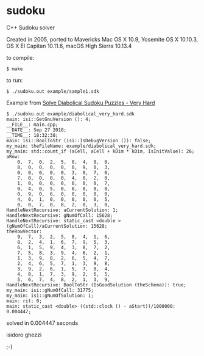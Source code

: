 sudoku
======

C++ Sudoku solver

Created in 2005, ported to Mavericks Mac OS X 10.9, Yosemite OS X 10.10.3, OS X El Capitan 10.11.6, macOS High Sierra 10.13.4

to compile:

`$ make`

to run:

`$ ./sudoku.out example/sample1.sdk`

Example from [Solve Diabolical Sudoku Puzzles - Very Hard](https://www.youtube.com/watch?v=oPTe52OmMEk)

```
$ ./sudoku.out example/diabolical_very_hard.sdk
main: isi::GetGnuVersion (): 4;
__FILE__: main.cpp;
__DATE__: Sep 27 2018;
__TIME__: 18:32:38;
main: isi::BoolToStr (isi::IsDebugVersion ()): false;
my_main: theFileName: example/diabolical_very_hard.sdk;
my_main: std::count_if (aCell, aCell + kDim * kDim, IsInitValue): 26;
aRow:
	0, 	7, 	0, 	2, 	5, 	0, 	4, 	0, 	0, 
	8, 	0, 	0, 	0, 	0, 	0, 	9, 	0, 	3, 
	0, 	0, 	0, 	0, 	0, 	3, 	0, 	7, 	0, 
	7, 	0, 	0, 	0, 	0, 	4, 	0, 	2, 	0, 
	1, 	0, 	0, 	0, 	0, 	0, 	0, 	0, 	7, 
	0, 	4, 	0, 	5, 	0, 	0, 	0, 	0, 	8, 
	0, 	9, 	0, 	6, 	0, 	0, 	0, 	0, 	0, 
	4, 	0, 	1, 	0, 	0, 	0, 	0, 	0, 	5, 
	0, 	0, 	7, 	0, 	8, 	2, 	0, 	3, 	0, 
HandleNextRecursive: aCurrentSolution: 1;
HandleNextRecursive: gNumOfCall: 15628;
HandleNextRecursive: static_cast <double >(gNumOfCall)/aCurrentSolution: 15628;
theRowVector:
	9, 	7, 	3, 	2, 	5, 	8, 	4, 	1, 	6, 
	8, 	2, 	4, 	1, 	6, 	7, 	9, 	5, 	3, 
	6, 	1, 	5, 	9, 	4, 	3, 	8, 	7, 	2, 
	7, 	5, 	8, 	3, 	9, 	4, 	6, 	2, 	1, 
	1, 	3, 	9, 	8, 	2, 	6, 	5, 	4, 	7, 
	2, 	4, 	6, 	5, 	7, 	1, 	3, 	9, 	8, 
	3, 	9, 	2, 	6, 	1, 	5, 	7, 	8, 	4, 
	4, 	8, 	1, 	7, 	3, 	9, 	2, 	6, 	5, 
	5, 	6, 	7, 	4, 	8, 	2, 	1, 	3, 	9, 
HandleNextRecursive: BoolToStr (IsGoodSolution (theSchema)): true;
my_main: isi::gNumOfCall: 31775;
my_main: isi::gNumOfSolution: 1;
main: rit: 0;
main: static_cast <double> ((std::clock () - aStart))/1000000: 0.004447;
```

solved in 0.004447 seconds

isidoro ghezzi

;-)
